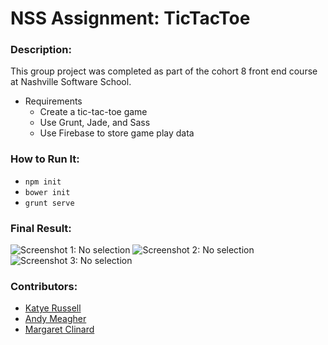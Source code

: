 # NSS Assignment: TicTacToe

### Description:
This group project was completed as part of the cohort 8 front end course at Nashville Software School.  

- Requirements
  - Create a tic-tac-toe game
  - Use Grunt, Jade, and Sass
  - Use Firebase to store game play data


### How to Run It:
- `npm init`
- `bower init`
- `grunt serve`


### Final Result:

![Screenshot 1: No selection]()
![Screenshot 2: No selection]()
![Screenshot 3: No selection]()


### Contributors:
- [Katye Russell](https://www.github.com/complikatyed)  
- [Andy Meagher](https://github.com/AndyMeagher)  
- [Margaret Clinard](https://github.com/margaretclinard)
